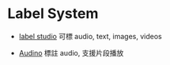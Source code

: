 # Label System

- [label studio](https://github.com/heartexlabs/label-studio) 可標 audio, text, images, videos

- [Audino](https://github.com/midas-research/audino) 標註 audio, 支援片段播放



